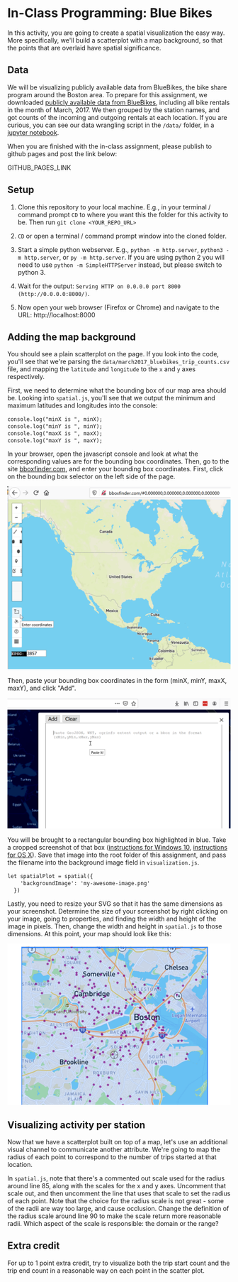 # In-Class Programming: Blue Bikes
In this activity, you are going to create a spatial visualization the easy way.  More specifically, we'll build a scatterplot with a map background, so that the points that are overlaid have spatial significance.

## Data

We will be visualizing publicly available data from BlueBikes, the bike share program around the Boston area.  To prepare for this assignment, we downloaded [publicly available data from BlueBikes](https://www.bluebikes.com/system-data), including all bike rentals in the month of March, 2017.  We then grouped by the station names, and got counts of the incoming and outgoing rentals at each location.  If you are curious, you can see our data wrangling script in the `/data/` folder, in a [jupyter notebook](https://jupyter.org/).

When you are finished with the in-class assignment, please publish to github pages and post the link below:

GITHUB_PAGES_LINK

## Setup
1. Clone this repository to your local machine. E.g., in your terminal / command prompt `CD` to where you want this the folder for this activity to be. Then run `git clone <YOUR_REPO_URL>`

1. `CD` or open a terminal / command prompt window into the cloned folder.

1. Start a simple python webserver. E.g., `python -m http.server`, `python3 -m http.server`, or `py -m http.server`. If you are using python 2 you will need to use `python -m SimpleHTTPServer` instead, but please switch to python 3.

1. Wait for the output: `Serving HTTP on 0.0.0.0 port 8000 (http://0.0.0.0:8000/)`.

1. Now open your web browser (Firefox or Chrome) and navigate to the URL: http://localhost:8000

## Adding the map background

You should see a plain scatterplot on the page.  If you look into the code, you'll see that we're parsing the `data/march2017_bluebikes_trip_counts.csv` file, and mapping the `latitude` and `longitude` to the `x` and `y` axes respectively.

First, we need to determine what the bounding box of our map area should be.  Looking into `spatial.js`, you'll see that we output the minimum and maximum latitudes and longitudes into the console:

    console.log("minX is ", minX);
    console.log("minY is ", minY);
    console.log("maxX is ", maxX);
    console.log("maxY is ", maxY);

In your browser, open the javascript console and look at what the corresponding values are for the bounding box coordinates.  Then, go to the site [bboxfinder.com](bboxfinder.com), and enter your bounding box coordinates.  First, click on the bounding box selector on the left side of the page.

![Click on left side](bboxfinder1.png)

Then, paste your bounding box coordinates in the form (minX, minY, maxX, maxY), and click "Add".

![Enter on the right side](bboxfinder2.png)

You will be brought to a rectangular bounding box highlighted in blue.  Take a cropped screenshot of that box ([instructions for Windows 10](https://support.microsoft.com/en-us/help/4027213/windows-10-open-snipping-tool-and-take-a-screenshot), [instructions for OS X](https://support.apple.com/en-us/HT201361)).  Save that image into the root folder of this assignment, and pass the filename into the background image field in `visualization.js`.

    let spatialPlot = spatial({
        'backgroundImage': 'my-awesome-image.png'
      })

Lastly, you need to resize your SVG so that it has the same dimensions as your screenshot.  Determine the size of your screenshot by right clicking on your image, going to properties, and finding the width and height of the image in pixels.  Then, change the width and height in `spatial.js` to those dimensions.  At this point, your map should look like this:

![map of boston blue bikes](unscaled_pts.png)

## Visualizing activity per station

Now that we have a scatterplot built on top of a map, let's use an additional visual channel to communicate another attribute.  We're going to map the radius of each point to correspond to the number of trips started at that location.

In `spatial.js`, note that there's a commented out scale used for the radius around line 85, along with the scales for the x and y axes.  Uncomment that scale out, and then uncomment the line that uses that scale to set the radius of each point.  Note that the choice for the radius scale is not great - some of the radii are way too large, and cause occlusion.  Change the definition of the radius scale around line 90 to make the scale return more reasonable radii.  Which aspect of the scale is responsible: the domain or the range?

## Extra credit

For up to 1 point extra credit, try to visualize both the trip start count and the trip end count in a reasonable way on each point in the scatter plot.  

